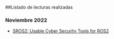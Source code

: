 ##Listado de lecturas realizadas

### Noviembre 2022

- [SROS2: Usable Cyber Security Tools for ROS2](https://aliasrobotics.com/files/SROS2.pdf)
